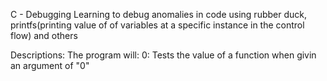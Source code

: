 C - Debugging
Learning to debug anomalies in code using rubber duck, printfs(printing value of
of variables at a specific instance in the control flow) and others

Descriptions:
The program will:
0: Tests the value of a function when givin an argument of "0"